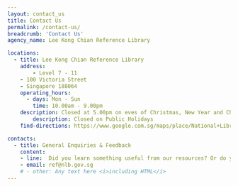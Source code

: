 ```yaml
---
layout: contact_us
title: Contact Us
permalink: /contact-us/
breadcrumb: 'Contact Us'
agency_name: Lee Kong Chian Reference Library

locations:
  - title: Lee Kong Chian Reference Library
    address:
        - Level 7 - 11
	- 100 Victoria Street
	- Singapore 188064 
    operating_hours:
      - days: Mon - Sun
        time: 10.00am - 9.00pm
	description: Closed at 5.00pm on eves of Christmas, New Year and Chinese New Year.
        description: Closed on Public Holidays
    find-directions: https://www.google.com.sg/maps/place/National+Library+Board/@1.2975644,103.8521073,17z/data=!3m1!4b1!4m5!3m4!1s0x31da19a53b44f507:0x2ce078e72b32d70!8m2!3d1.297559!4d103.854296

contacts:
  - title: General Enquiries & Feedback
    content:
    - line:  Did you learn something useful from our resources? Or do you have a new idea to share with us? Tell us what you think!
    - email: ref@nlb.gov.sg
    # - other: Any text here <i>including HTML</i>
---
```

